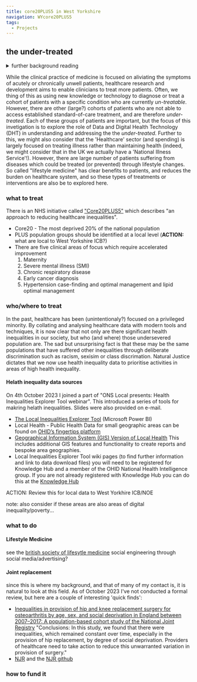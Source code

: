 ```yaml
---
title: core20PLUS5 in West Yorkshire
navigation: WYcore20PLUS5
tags:
  - Projects
---
```


## the under-treated
<details>
	<summary>further background reading</summary>
<ul>
	<li><a href="https://www.longtermplan.nhs.uk/online-version/">NHS Long Term Plan</a></li>
	<li><a href="https://www.health.org.uk/publications/reports/the-marmot-review-10-years-on">the marmot review 10 years on</a></li>
	<li><a href="https://www.nesta.org.uk/report/open-innovation-in-health-a-guide-to-transforming-healthcare-through-collaboration/">nesta report on open innovation in health</a></li>
</ul>	
</details>

While the clinical practice of medicine is focused on aliviating the symptoms of acutely or chronically unwell patients, healthcare research and development aims to enable clinicians to treat more patients. Often, we thing of this as using new knowledge or technology to diagnose or treat a cohort of patients with a specific condition who are currently _un-treatable_. However, there are other (large?) cohorts of patients who are not able to access established standard-of-care treatment, and are therefore _under-treated_. Each of these groups of patients are important, but the focus of this invetigation is to explore the role of Data and Digital Health Technology (DHT) in understanding and addressing the the _under-treated_.
  Further to this, we might also consider that the 'Healthcare' sector (and spending) is largely focused on treating illness rather than maintaining health (indeed, we might consider that in the UK we actually have a 'National Illness Service'!). However, there are large number of patients suffering from diseases which could be treated (or prevented) through lifestyle changes. So called "lifestyle medicine" has clear benefits to patients, and reduces the burden on healthcare system, and so these types of treatments or interventions are also be to explored here. 
### what to treat
There is an NHS initiative called ["Core20PLUS5"](https://www.england.nhs.uk/about/equality/equality-hub/national-healthcare-inequalities-improvement-programme/core20plus5/) which describes "an approach to reducing healthcare inequalities". 
* Core20 - The most deprived 20% of the national population
* PLUS population groups should be identified at a local level (**ACTION:** what are local to West Yorkshire ICB?)
* There are five clinical areas of focus which require accelerated improvement
  1. Maternity
  2. Severe mental illness (SMI)
  3. Chronic respiratory disease
  4. Early cancer diagnosis
  5. Hypertension case-finding and optimal management and lipid optimal management
 
### who/where to treat 
In the past, healthcare has been (unintentionaly?) focused on a privileged minority. By collating and analysing healthcare data with modern tools and techniques, it is now clear that not only are there significant health inequalities in our society, but who (and where) those undersevered population are. The sad but unsurprising fact is that these may be the same populations that have suffered other inequalities through deliberate discrimination such as racism, sexisim or class discrimation. Natural Justice dictates that we now use health inequality data to prioritise activities in areas of high health inequality.
#### Helath inequality data sources
On 4th October 2023 I joined a part of "ONS Local presents: Health Inequalities Explorer Tool webinar". This introduced a series of tools for makring helath inequalities. Slides were also provided on e-mail. 
* [The Local Inequalities Explorer Tool](https://app.powerbi.com/view?r=eyJrIjoiMzI1N2YwYmYtNWVhMy00ZWY5LTliNmMtYzk3ZWVmMmMzNjZkIiwidCI6ImVlNGUxNDk5LTRhMzUtNGIyZS1hZDQ3LTVmM2NmOWRlODY2NiIsImMiOjh9) (Microsoft Power BI)  
* Local Health - Public Health Data for small geographic areas can be found on [OHID’s fingertips platform](https://fingertips.phe.org.uk/profile/local-health)
* [Geographical Information System (GIS) Version of Local Health](https://www.localhealth.org.uk/) This includes additional GIS features and functionality to create reports and bespoke area geographies.
* Local Inequalities Explorer Tool wiki pages (to find further information and link to data download files) you will need to be registered for Knowledge Hub and a member of the OHID National Health Intelligence group. If you are not already registered with Knowledge Hub you can do this at the [Knowledge Hub](khub.net)

ACTION: Review this for local data to West Yorkhire ICB/NOE

note: also consider if these areas are also areas of digital inequality/poverty...
### what to do
#### Lifestyle Medicine
see the [british society of lifesytle medicine](https://bslm.org.uk/)
social engineering through social media/advertising?
#### Joint replacement
since this is where my background, and that of many of my contact is, it is natural to look at this field. As of October 2023 I've not conducted a formal review, but here are a couple of interesting 'quick finds':
* [Inequalities in provision of hip and knee replacement surgery for osteoarthritis by age, sex, and social deprivation in England between 2007–2017: A population-based cohort study of the National Joint Registry](https://www.ncbi.nlm.nih.gov/pmc/articles/PMC10138460/#:~:text=For%20publicly%20funded%20surgery%2C%20no,were%20observed%20for%20both%20joints.) "Conclusions: In this study, we found that there were inequalities, which remained constant over time, especially in the provision of hip replacement, by degree of social deprivation. Providers of healthcare need to take action to reduce this unwarranted variation in provision of surgery."
* [NJR](https://www.njrcentre.org.uk/) and the [NJR github](https://github.com/NationalJointRegistry/Datasets/tree/main) 


### how to fund it